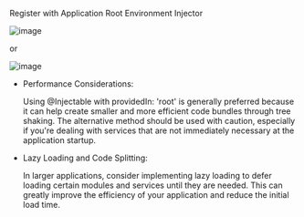 Register with Application Root Environment Injector

![image](https://github.com/user-attachments/assets/64877797-9c13-46f6-b676-bdfb7b5cb277)

or 

![image](https://github.com/user-attachments/assets/a6fe6e63-2a36-4ca9-ad94-2d78dc54777a)


* Performance Considerations:

    Using @Injectable with providedIn: 'root' is generally preferred because it can help create smaller and more efficient code bundles through tree shaking.
    The alternative method should be used with caution, especially if you're dealing with services that are not immediately necessary at the application startup.

* Lazy Loading and Code Splitting:

    In larger applications, consider implementing lazy loading to defer loading certain modules and services until they are needed. This can greatly improve the efficiency of your application and reduce the initial load time.
